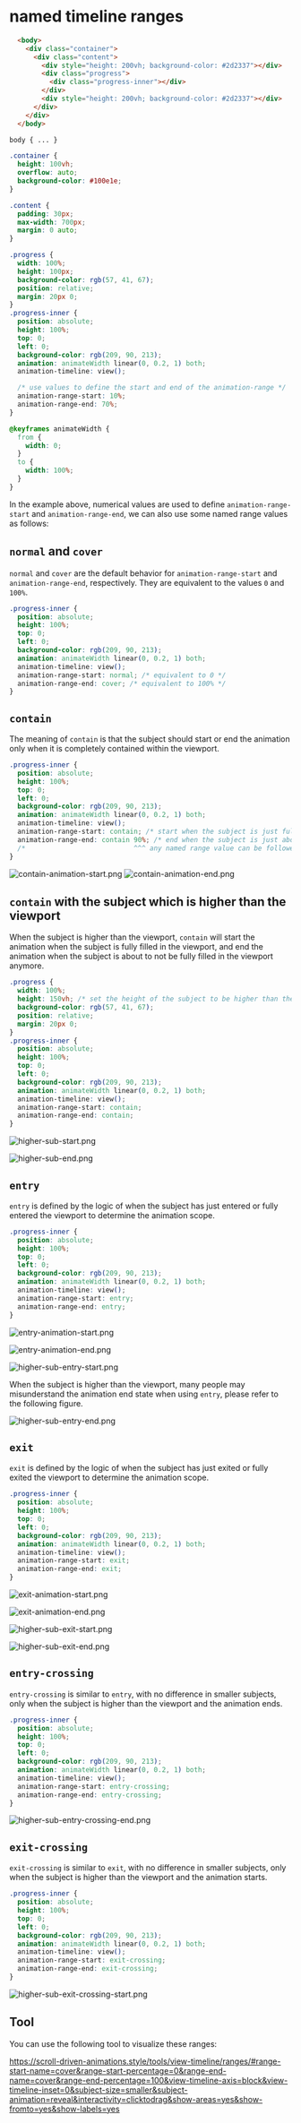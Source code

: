 # named timeline ranges

```html
  <body>
    <div class="container">
      <div class="content">
        <div style="height: 200vh; background-color: #2d2337"></div>
        <div class="progress">
          <div class="progress-inner"></div>
        </div>
        <div style="height: 200vh; background-color: #2d2337"></div>
      </div>
    </div>
  </body>
```

```css
body { ... }

.container {
  height: 100vh;
  overflow: auto;
  background-color: #100e1e;
}

.content {
  padding: 30px;
  max-width: 700px;
  margin: 0 auto;
}

.progress {
  width: 100%;
  height: 100px;
  background-color: rgb(57, 41, 67);
  position: relative;
  margin: 20px 0;
}
.progress-inner {
  position: absolute;
  height: 100%;
  top: 0;
  left: 0;
  background-color: rgb(209, 90, 213);
  animation: animateWidth linear(0, 0.2, 1) both;
  animation-timeline: view();

  /* use values to define the start and end of the animation-range */
  animation-range-start: 10%;
  animation-range-end: 70%;
}

@keyframes animateWidth {
  from {
    width: 0;
  }
  to {
    width: 100%;
  }
}
```

In the example above, numerical values are used to define `animation-range-start` and `animation-range-end`, we can also use some named range values as follows:

## `normal` and `cover`

`normal` and `cover` are the default behavior for `animation-range-start` and `animation-range-end`, respectively. They are equivalent to the values `0` and `100%`.

```css
.progress-inner {
  position: absolute;
  height: 100%;
  top: 0;
  left: 0;
  background-color: rgb(209, 90, 213);
  animation: animateWidth linear(0, 0.2, 1) both;
  animation-timeline: view();
  animation-range-start: normal; /* equivalent to 0 */
  animation-range-end: cover; /* equivalent to 100% */
}
```

## `contain`

The meaning of `contain` is that the subject should start or end the animation only when it is completely contained within the viewport.

```css
.progress-inner {
  position: absolute;
  height: 100%;
  top: 0;
  left: 0;
  background-color: rgb(209, 90, 213);
  animation: animateWidth linear(0, 0.2, 1) both;
  animation-timeline: view();
  animation-range-start: contain; /* start when the subject is just fully contained in the viewport */
  animation-range-end: contain 90%; /* end when the subject is just about to leave the viewport (still fully contained) and shifted (100% - 90%) down */
  /*                           ^^^ any named range value can be followed by a percentage value to further adjust the range */
}
```

![contain-animation-start.png](./contain-animation-start.png)
![contain-animation-end.png](./contain-animation-end.png)


## `contain` with the subject which is higher than the viewport

When the subject is higher than the viewport, `contain` will start the animation when the subject is fully filled in the viewport, and end the animation when the subject is about to not be fully filled in the viewport anymore.

```css
.progress {
  width: 100%;
  height: 150vh; /* set the height of the subject to be higher than the viewport */
  background-color: rgb(57, 41, 67);
  position: relative;
  margin: 20px 0;
}
.progress-inner {
  position: absolute;
  height: 100%;
  top: 0;
  left: 0;
  background-color: rgb(209, 90, 213);
  animation: animateWidth linear(0, 0.2, 1) both;
  animation-timeline: view();
  animation-range-start: contain;
  animation-range-end: contain;
}
```

![higher-sub-start.png](./higher-sub-start.png)

![higher-sub-end.png](./higher-sub-end.png)

## `entry`

`entry` is defined by the logic of when the subject has just entered or fully entered the viewport to determine the animation scope.

```css
.progress-inner {
  position: absolute;
  height: 100%;
  top: 0;
  left: 0;
  background-color: rgb(209, 90, 213);
  animation: animateWidth linear(0, 0.2, 1) both;
  animation-timeline: view();
  animation-range-start: entry;
  animation-range-end: entry;
}
```


![entry-animation-start.png](./entry-animation-start.png)

![entry-animation-end.png](./entry-animation-end.png)


![higher-sub-entry-start.png](./higher-sub-entry-start.png)

When the subject is higher than the viewport, many people may misunderstand the animation end state when using `entry`, please refer to the following figure.

![higher-sub-entry-end.png](./higher-sub-entry-end.png)

## `exit`

`exit` is defined by the logic of when the subject has just exited or fully exited the viewport to determine the animation scope.


```css
.progress-inner {
  position: absolute;
  height: 100%;
  top: 0;
  left: 0;
  background-color: rgb(209, 90, 213);
  animation: animateWidth linear(0, 0.2, 1) both;
  animation-timeline: view();
  animation-range-start: exit;
  animation-range-end: exit;
}
```


![exit-animation-start.png](./exit-animation-start.png)



![exit-animation-end.png](./exit-animation-end.png)



![higher-sub-exit-start.png](./higher-sub-exit-start.png)


![higher-sub-exit-end.png](./higher-sub-exit-end.png)

## `entry-crossing`

`entry-crossing` is similar to `entry`, with no difference in smaller subjects, only when the subject is higher than the viewport and the animation ends.


```css
.progress-inner {
  position: absolute;
  height: 100%;
  top: 0;
  left: 0;
  background-color: rgb(209, 90, 213);
  animation: animateWidth linear(0, 0.2, 1) both;
  animation-timeline: view();
  animation-range-start: entry-crossing;
  animation-range-end: entry-crossing;
}
```


![higher-sub-entry-crossing-end.png](./higher-sub-entry-crossing-end.png)


## `exit-crossing`

`exit-crossing` is similar to `exit`, with no difference in smaller subjects, only when the subject is higher than the viewport and the animation starts.

```css
.progress-inner {
  position: absolute;
  height: 100%;
  top: 0;
  left: 0;
  background-color: rgb(209, 90, 213);
  animation: animateWidth linear(0, 0.2, 1) both;
  animation-timeline: view();
  animation-range-start: exit-crossing;
  animation-range-end: exit-crossing;
}
```


![higher-sub-exit-crossing-start.png](./higher-sub-exit-crossing-start.png)

## Tool 

You can use the following tool to visualize these ranges:

https://scroll-driven-animations.style/tools/view-timeline/ranges/#range-start-name=cover&range-start-percentage=0&range-end-name=cover&range-end-percentage=100&view-timeline-axis=block&view-timeline-inset=0&subject-size=smaller&subject-animation=reveal&interactivity=clicktodrag&show-areas=yes&show-fromto=yes&show-labels=yes






